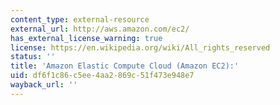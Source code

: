 ```yaml
---
content_type: external-resource
external_url: http://aws.amazon.com/ec2/
has_external_license_warning: true
license: https://en.wikipedia.org/wiki/All_rights_reserved
status: ''
title: 'Amazon Elastic Compute Cloud (Amazon EC2):'
uid: df6f1c86-c5ee-4aa2-869c-51f473e948e7
wayback_url: ''
---
```

